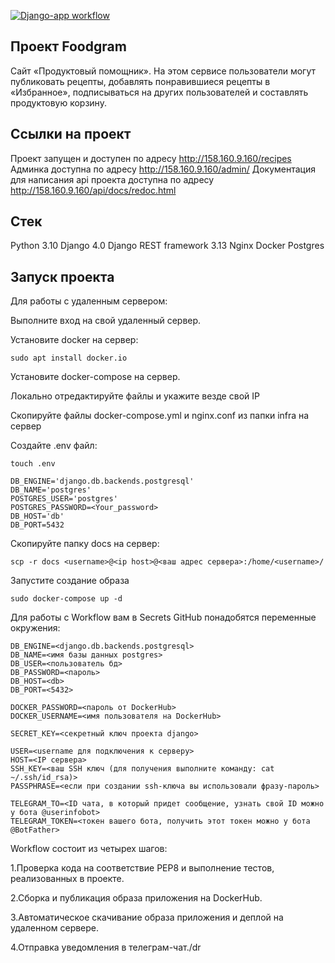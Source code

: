 [![Django-app workflow](https://github.com/DariaIlyushina/foodgram-project-react/actions/workflows/main.yml/badge.svg)](https://github.com/DariaIlyushina/foodgram-project-react/actions/workflows/main.yml)

## Проект Foodgram

Сайт «Продуктовый помощник». На этом сервисе пользователи могут публиковать рецепты, добавлять понравившиеся рецепты в «Избранное», подписываться на других пользователей и составлять продуктовую корзину.

## Ссылки на проект

Проект запущен и доступен по адресу http://158.160.9.160/recipes
Админка доступна по адресу http://158.160.9.160/admin/
Документация для написания api проекта доступна по адресу http://158.160.9.160/api/docs/redoc.html

## Стек 

Python 3.10
Django 4.0
Django REST framework 3.13
Nginx
Docker
Postgres

## Запуск проекта

Для работы с удаленным сервером:

Выполните вход на свой удаленный сервер.

Установите docker на сервер:

    sudo apt install docker.io 

Установите docker-compose на сервер.

Локально отредактируйте файлы и укажите везде свой IP

Скопируйте файлы docker-compose.yml и nginx.conf из папки infra на сервер

Создайте .env файл: 

    touch .env

    DB_ENGINE='django.db.backends.postgresql'
    DB_NAME='postgres'
    POSTGRES_USER='postgres'
    POSTGRES_PASSWORD=<Your_password>
    DB_HOST='db'
    DB_PORT=5432
    
Скопируйте папку docs на сервер:

    scp -r docs <username>@<ip host>@<ваш адрес сервера>:/home/<username>/

Запустите создание образа

    sudo docker-compose up -d

Для работы с Workflow вам в Secrets GitHub понадобятся переменные окружения:

    DB_ENGINE=<django.db.backends.postgresql>
    DB_NAME=<имя базы данных postgres>
    DB_USER=<пользователь бд>
    DB_PASSWORD=<пароль>
    DB_HOST=<db>
    DB_PORT=<5432>

    DOCKER_PASSWORD=<пароль от DockerHub>
    DOCKER_USERNAME=<имя пользователя на DockerHub>

    SECRET_KEY=<секретный ключ проекта django>

    USER=<username для подключения к серверу>
    HOST=<IP сервера>
    SSH_KEY=<ваш SSH ключ (для получения выполните команду: cat ~/.ssh/id_rsa)>
    PASSPHRASE=<если при создании ssh-ключа вы использовали фразу-пароль>

    TELEGRAM_TO=<ID чата, в который придет сообщение, узнать свой ID можно у бота @userinfobot>
    TELEGRAM_TOKEN=<токен вашего бота, получить этот токен можно у бота @BotFather>
    

Workflow состоит из четырех шагов:

1.Проверка кода на соответствие PEP8 и выполнение тестов, реализованных в проекте.

2.Сборка и публикация образа приложения на DockerHub.

3.Автоматическое скачивание образа приложения и деплой на удаленном сервере.

4.Отправка уведомления в телеграм-чат./dr
